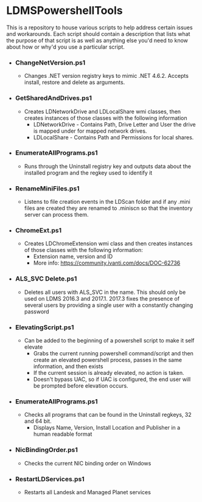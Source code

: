 # LDMSPowershellTools
This is a repository to house various scripts to help address certain issues and workarounds. Each script should contain a description that lists what the purpose of that script is as well as anything else you'd need to know about how or why'd you use a particular script.


* ### ChangeNetVersion.ps1
  * Changes .NET version registry keys to mimic .NET 4.6.2. Accepts install, restore and delete as arguments. 
  
* ### GetSharedAndDrives.ps1
  * Creates LDNetworkDrive and LDLocalShare wmi classes, then creates instances of those classes with the following information
    * LDNetworkDrive - Contains Path, Drive Letter and User the drive is mapped under for mapped network drives.
    * LDLocalShare - Contains Path and Permissions for local shares. 
    
* ### EnumerateAllPrograms.ps1
  * Runs through the Uninstall registry key and outputs data about the installed program and the regkey used to identify it

* ### RenameMiniFiles.ps1
  * Listens to file creation events in the LDScan folder and if any .mini files are created they are renamed to .miniscn so that the inventory server can process them.

* ### ChromeExt.ps1
  * Creates LDChromeExtension wmi class and then creates instances of those classes with the following information:
    * Extension name, version and ID
    * More info: https://community.ivanti.com/docs/DOC-62736

* ### ALS_SVC Delete.ps1
  * Deletes all users with ALS_SVC in the name. This should only be used on LDMS 2016.3 and 2017.1. 2017.3 fixes the presence of several users by providing a single user with a constantly changing password

* ### ElevatingScript.ps1
  * Can be added to the beginning of a powershell script to make it self elevate
    * Grabs the current running powershell command/script and then create an elevated powershell process, passes in the same information, and then exists
    * If the current session is already elevated, no action is taken. 
    * Doesn't bypass UAC, so if UAC is configured, the end user will be prompted before elevation occurs.

* ### EnumerateAllPrograms.ps1
  * Checks all programs that can be found in the Uninstall regkeys, 32 and 64 bit. 
    * Displays Name, Version, Install Location and Publisher in a human readable format

* ### NicBindingOrder.ps1
  * Checks the current NIC binding order on Windows

* ### RestartLDServices.ps1
  * Restarts all Landesk and Managed Planet services





    



